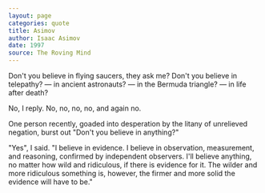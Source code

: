 ```yaml
---
layout: page
categories: quote
title: Asimov
author: Isaac Asimov
date: 1997
source: The Roving Mind
---
```


Don't you believe in flying saucers, they ask me? Don't you believe in telepathy? — in ancient astronauts? — in the Bermuda triangle? — in life after death?

No, I reply. No, no, no, no, and again no.

One person recently, goaded into desperation by the litany of unrelieved negation, burst out "Don't you believe in anything?"

"Yes", I said. "I believe in evidence. I believe in observation, measurement, and reasoning, confirmed by independent observers. I'll believe anything, no matter how wild and ridiculous, if there is evidence for it. The wilder and more ridiculous something is, however, the firmer and more solid the evidence will have to be."



